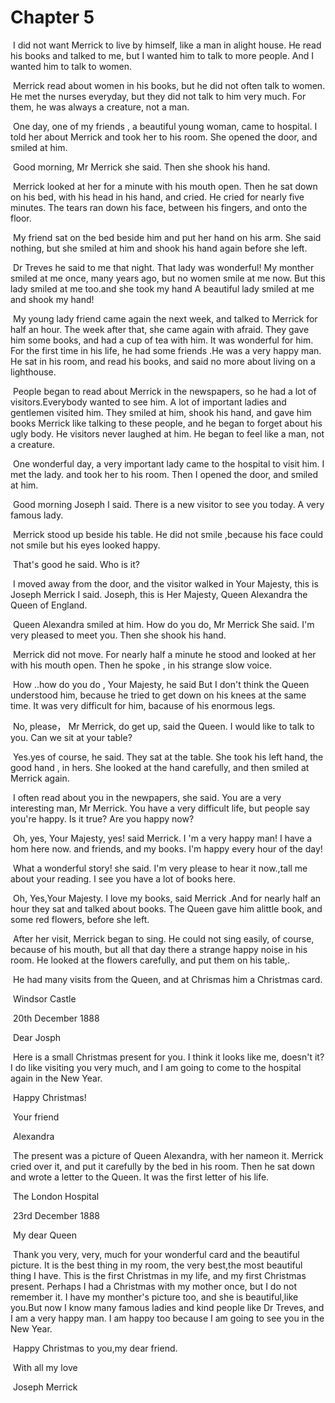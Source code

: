 # Chapter 5

​	I did not want Merrick to live by himself, like a man in alight house. He read his books and talked to me, but I wanted him to talk to more people. And I wanted him to talk to women.

​	Merrick read about women in his books, but he did not often talk to women. He  met the nurses everyday, but they did not talk to him very much. For them, he was always a creature, not a man.

​	One day, one of my friends , a beautiful young woman, came to hospital. I told her about Merrick and took her to his room. She opened the door, and smiled at him.

​	Good morning, Mr Merrick she said. Then she shook his hand.

​	Merrick looked at her for a minute with his mouth open. Then he sat down on his bed, with his head in his hand, and cried. He cried for nearly five minutes. The tears ran down his face, between his fingers, and onto the floor.

​	My friend sat on the bed beside him and put her hand on his arm. She said nothing, but she smiled at him and shook his hand again before she left.

​	Dr Treves he said to me that night. That lady was wonderful! My monther smiled at me once, many years ago, but no women smile at me now. But this lady smiled at me too.and she took my hand A beautiful lady smiled at me and shook my hand!

​	My young lady friend came again the next week, and talked to Merrick for half an hour. The week after that, she came again with afraid. They gave him some books, and had a cup of tea with him. It was wonderful for him. For the first time in his life, he had some friends .He was a very happy man. He sat in his room, and read his books, and said no more about living on a lighthouse.

​	People began to read about Merrick in the newspapers, so he had a lot of visitors.Everybody wanted to see him. A lot of  important ladies and gentlemen visited him. They smiled at him, shook his hand, and gave him books Merrick like talking to these people, and he began to forget about his ugly body. He visitors never laughed at him. He began to feel like a man, not a creature.

​	One wonderful day, a very important lady came to the hospital to visit him. I met the lady. and took her to his room. Then I opened the door, and smiled at him.

​	Good morning Joseph I said. There is a new visitor to see you today. A very famous lady.

​	Merrick stood up beside his table. He did not smile ,because his face could not smile but his eyes looked happy.

​	That's good he said. Who is it?

​	I moved away from the door, and the visitor walked in Your Majesty, this is Joseph Merrick I said. Joseph, this is Her Majesty, Queen Alexandra the Queen of England.

​	Queen Alexandra smiled at him. How do you do, Mr Merrick She said. I'm very pleased to meet you. Then she shook his hand.

​	Merrick did not move. For nearly half a minute he stood and looked at her with his mouth open. Then he spoke , in his strange slow voice.

​	How ..how do you do , Your Majesty, he said But I don't think the Queen understood him, because he tried to get down on his knees at the same time. It was very difficult for him, bacause of his enormous legs. 

​	No, please， Mr Merrick, do get up, said the Queen. I would like to talk  to you. Can we sit at your table?

​	Yes.yes of course, he said. They sat at the table. She took his left hand, the good hand , in hers. She looked at the hand carefully, and then smiled at Merrick again.

​	I often read about you in the newpapers, she said. You are a very interesting man, Mr Merrick. You have a very difficult life, but people say you're happy. Is it true? Are you happy now?

​	Oh, yes, Your Majesty, yes! said Merrick. I 'm a very happy man! I have a hom here now. and friends, and my books. I'm happy every hour of the day!

​	What a wonderful story! she said. I'm very please to hear it now.,tall me about your reading. I see you have a lot of books here.

​	Oh, Yes,Your Majesty. I love my books, said Merrick .And for nearly half an hour they sat and talked about books. The Queen gave him alittle book, and some red flowers, before she left.

​	After her visit, Merrick began to sing. He could not sing easily, of course, because of his mouth, but all that day there a strange happy noise in his room. He looked at the flowers carefully, and put them on his table,.

​	He had many visits from the Queen, and at Chrismas him a Christmas card.

​	Windsor Castle

​	20th December 1888

​	Dear Josph

​	Here is a small Christmas present for you. I think it looks like me, doesn't it? I do like visiting you very much, and I am going to come to the hospital again in the New Year.

​	Happy Christmas!

​	Your friend

​	Alexandra

​	The present was a picture of Queen Alexandra, with her nameon it. Merrick cried over it, and put it carefully by the bed in his room. Then he sat down and wrote a letter to the Queen. It was the first letter of his life.

​	The London Hospital

​	23rd December 1888

​	My dear Queen

​	Thank you very, very, much for your wonderful card and the beautiful picture. It is the best thing in my room, the very best,the most beautiful thing I have. This is the first Christmas in my life, and my first Christmas present. Perhaps I had a Christmas with my mother once, but I do  not remember it. I have my monther's picture too, and she is beautiful,like you.But now I know many famous ladies and kind people like Dr Treves, and I am a very happy man. I am happy too because I am going to see you in the New Year.

​	Happy Christmas to you,my dear friend.

​	With all my love

​	Joseph Merrick